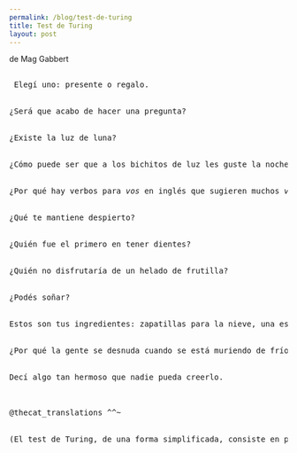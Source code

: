 ```yaml
---
permalink: /blog/test-de-turing
title: Test de Turing
layout: post
---
```


de Mag Gabbert

<pre class="highlight">
 
 Elegí uno: presente o regalo.


¿Será que acabo de hacer una pregunta?


¿Existe la luz de luna?


¿Cómo puede ser que a los bichitos de luz les guste la noche y a los de la fruta el durazno?


¿Por qué hay verbos para <i>vos</i> en inglés que sugieren muchos <i>vos</i> y ninguno para <i>ella</i> o para <i>mí</i>?


¿Qué te mantiene despierto?


¿Quién fue el primero en tener dientes?


¿Quién no disfrutaría de un helado de frutilla?


¿Podés soñar?


Estos son tus ingredientes: zapatillas para la nieve, una estrella de leopardo, campos de pastos largos como pelos, cabellos llenos de olas, un cuerpo de trabajo. ¿Qué harías con esto?


¿Por qué la gente se desnuda cuando se está muriendo de frío?


Decí algo tan hermoso que nadie pueda creerlo.



@thecat_translations ^^~


(El test de Turing, de una forma simplificada, consiste en preguntas que uno haría para darse cuenta si se habla con un humano o una máquina.)


</pre>



